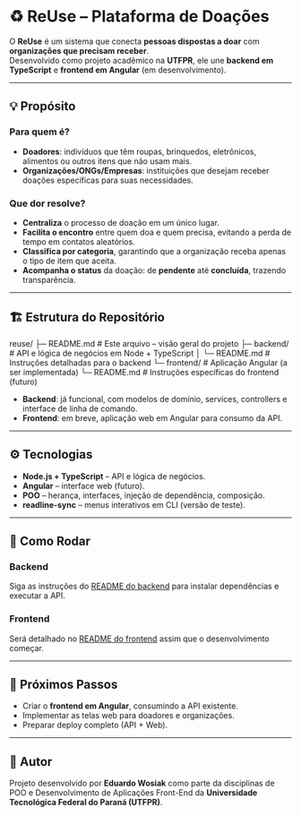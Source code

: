 # ♻️ ReUse – Plataforma de Doações

O **ReUse** é um sistema que conecta **pessoas dispostas a doar** com **organizações que precisam receber**.  
Desenvolvido como projeto acadêmico na **UTFPR**, ele une **backend em TypeScript** e **frontend em Angular** (em desenvolvimento).

---

## 💡 Propósito

### Para quem é?
- **Doadores**: indivíduos que têm roupas, brinquedos, eletrônicos, alimentos ou outros itens que não usam mais.  
- **Organizações/ONGs/Empresas**: instituições que desejam receber doações específicas para suas necessidades.

### Que dor resolve?
- **Centraliza** o processo de doação em um único lugar.  
- **Facilita o encontro** entre quem doa e quem precisa, evitando a perda de tempo em contatos aleatórios.  
- **Classifica por categoria**, garantindo que a organização receba apenas o tipo de item que aceita.  
- **Acompanha o status** da doação: de **pendente** até **concluída**, trazendo transparência.

---

## 🏗️ Estrutura do Repositório

reuse/
├─ README.md # Este arquivo – visão geral do projeto
├─ backend/ # API e lógica de negócios em Node + TypeScript
│ └─ README.md # Instruções detalhadas para o backend
└─ frontend/ # Aplicação Angular (a ser implementada)
└─ README.md # Instruções específicas do frontend (futuro)


- **Backend**: já funcional, com modelos de domínio, services, controllers e interface de linha de comando.  
- **Frontend**: em breve, aplicação web em Angular para consumo da API.

---

## ⚙️ Tecnologias

- **Node.js + TypeScript** – API e lógica de negócios.  
- **Angular** – interface web (futuro).  
- **POO** – herança, interfaces, injeção de dependência, composição.  
- **readline-sync** – menus interativos em CLI (versão de teste).

---

## 🚀 Como Rodar

### Backend
Siga as instruções do [README do backend](backend/README.md) para instalar dependências e executar a API.

### Frontend
Será detalhado no [README do frontend](frontend/README.md) assim que o desenvolvimento começar.

---

## 🔮 Próximos Passos
- Criar o **frontend em Angular**, consumindo a API existente.  
- Implementar as telas web para doadores e organizações.  
- Preparar deploy completo (API + Web).

---

## 👥 Autor
Projeto desenvolvido por **Eduardo Wosiak** como parte da disciplinas de POO e Desenvolvimento de Aplicações Front-End da **Universidade Tecnológica Federal do Paraná (UTFPR)**.
